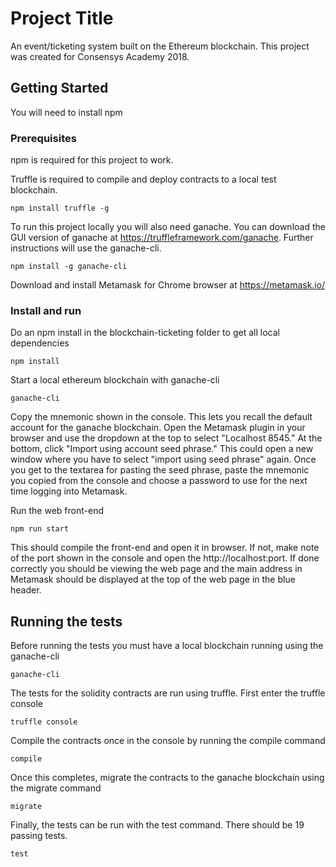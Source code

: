 # Project Title

An event/ticketing system built on the Ethereum blockchain. This project was created for Consensys Academy 2018.

## Getting Started

You will need to install npm 

### Prerequisites

npm is required for this project to work.

Truffle is required to compile and deploy contracts to a local test blockchain.

```
npm install truffle -g
```

To run this project locally you will also need ganache. You can download the GUI version of ganache at
https://truffleframework.com/ganache. Further instructions will use the ganache-cli.

```
npm install -g ganache-cli
```

Download and install Metamask for Chrome browser at https://metamask.io/

### Install and run

Do an npm install in the blockchain-ticketing folder to get all local dependencies

```
npm install
```

Start a local ethereum blockchain with ganache-cli

```
ganache-cli
```

Copy the mnemonic shown in the console. This lets you recall the default account for the ganache blockchain.
Open the Metamask plugin in your browser and use the dropdown at the top to select "Localhost 8545." At the bottom,
click "Import using account seed phrase." This could open a new window where you have to select "import using seed phrase"
again. Once you get to the textarea for pasting the seed phrase, paste the mnemonic you copied from the console and
choose a password to use for the next time logging into Metamask.

Run the web front-end

```
npm run start
```

This should compile the front-end and open it in browser. If not, make note of the port shown in the console
and open the http://localhost:port. If done correctly you should be viewing the web page and the main address
in Metamask should be displayed at the top of the web page in the blue header.


## Running the tests

Before running the tests you must have a local blockchain running using the ganache-cli

```
ganache-cli
```

The tests for the solidity contracts are run using truffle. First enter the truffle console

```
truffle console
```

Compile the contracts once in the console by running the compile command

```
compile
```

Once this completes, migrate the contracts to the ganache blockchain using the migrate command

```
migrate
```

Finally, the tests can be run with the test command. There should be 19 passing tests.

```
test
```
